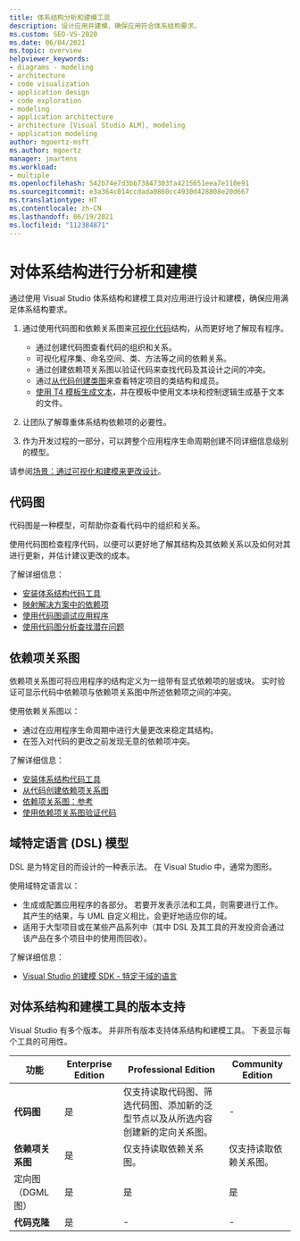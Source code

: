 ```yaml
---
title: 体系结构分析和建模工具
description: 设计应用并建模，确保应用符合体系结构要求。
ms.custom: SEO-VS-2020
ms.date: 06/04/2021
ms.topic: overview
helpviewer_keywords:
- diagrams - modeling
- architecture
- code visualization
- application design
- code exploration
- modeling
- application architecture
- architecture [Visual Studio ALM], modeling
- application modeling
author: mgoertz-msft
ms.author: mgoertz
manager: jmartens
ms.workload:
- multiple
ms.openlocfilehash: 542b74e7d3bb73847303fa4215651eea7e110e91
ms.sourcegitcommit: e3a364c014ccdada0860cc4930d428808e20d667
ms.translationtype: HT
ms.contentlocale: zh-CN
ms.lasthandoff: 06/19/2021
ms.locfileid: "112384871"
---
```

# <a name="analyze-and-model-your-architecture"></a>对体系结构进行分析和建模

通过使用 Visual Studio 体系结构和建模工具对应用进行设计和建模，确保应用满足体系结构要求。

1. 通过使用代码图和依赖关系图来[可视化代码](visualize-code.md)结构，从而更好地了解现有程序。
    - 通过创建代码图查看代码的组织和关系。 
    - 可视化程序集、命名空间、类、方法等之间的依赖关系。
    - 通过创建依赖项关系图以验证代码来查找代码及其设计之间的冲突。
    - 通过[从代码创建类图](../ide/class-designer/designing-and-viewing-classes-and-types.md)来查看特定项目的类结构和成员。
    - [使用 T4 模板生成文本](../modeling/code-generation-and-t4-text-templates.md)，并在模板中使用文本块和控制逻辑生成基于文本的文件。 
    
1. 让团队了解尊重体系结构依赖项的必要性。

1. 作为开发过程的一部分，可以跨整个应用程序生命周期创建不同详细信息级别的模型。

请参阅[场景：通过可视化和建模来更改设计](../modeling/scenario-change-your-design-using-visualization-and-modeling.md)。

## <a name="code-maps"></a>代码图

代码图是一种模型，可帮助你查看代码中的组织和关系。

使用代码图检查程序代码，以便可以更好地了解其结构及其依赖关系以及如何对其进行更新，并估计建议更改的成本。

了解详细信息：
- [安装体系结构代码工具](install-architecture-tools.md)
- [映射解决方案中的依赖项](../modeling/map-dependencies-across-your-solutions.md)
- [使用代码图调试应用程序](../modeling/use-code-maps-to-debug-your-applications.md)
- [使用代码图分析查找潜在问题](../modeling/find-potential-problems-using-code-map-analyzers.md)

## <a name="dependency-diagrams"></a>依赖项关系图

依赖项关系图可将应用程序的结构定义为一组带有显式依赖项的层或块。 实时验证可显示代码中依赖项与依赖项关系图中所述依赖项之间的冲突。

使用依赖关系图以： 
- 通过在应用程序生命周期中进行大量更改来稳定其结构。
- 在签入对代码的更改之前发现无意的依赖项冲突。

了解详细信息：
- [安装体系结构代码工具](install-architecture-tools.md)
- [从代码创建依赖项关系图](../modeling/create-layer-diagrams-from-your-code.md)
- [依赖项关系图：参考](../modeling/layer-diagrams-reference.md)
- [使用依赖项关系图验证代码](../modeling/validate-code-with-layer-diagrams.md)

## <a name="domain-specific-language-dsl-models"></a>域特定语言 (DSL) 模型

DSL 是为特定目的而设计的一种表示法。 在 Visual Studio 中，通常为图形。

使用域特定语言以： 
- 生成或配置应用程序的各部分。 若要开发表示法和工具，则需要进行工作。 其产生的结果，与 UML 自定义相比，会更好地适应你的域。
- 适用于大型项目或在某些产品系列中（其中 DSL 及其工具的开发投资会通过该产品在多个项目中的使用而回收）。

了解详细信息：
- [Visual Studio 的建模 SDK - 特定于域的语言](../modeling/modeling-sdk-for-visual-studio-domain-specific-languages.md)


## <a name="edition-support-for-architecture-and-modeling-tools"></a><a name="VersionSupport" />对体系结构和建模工具的版本支持

Visual Studio 有多个版本。 并非所有版本支持体系结构和建模工具。 下表显示每个工具的可用性。

|**功能**|**Enterprise Edition**|**Professional Edition**|**Community Edition**|
|-|-|-|-|
|**代码图**|是|仅支持读取代码图、筛选代码图、添加新的泛型节点以及从所选内容创建新的定向关系图。|-|
|**依赖项关系图**|是|仅支持读取依赖关系图。|仅支持读取依赖关系图。|
|定向图（DGML 图）|是|是|是|
|**代码克隆**|是|-|-|
